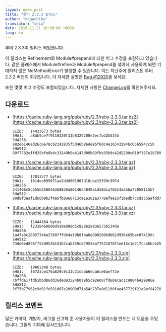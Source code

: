 ```yaml
---
layout: news_post
title: "루비 2.3.3 릴리스"
author: "nagachika"
translator: "shia"
date: 2016-11-21 10:30:00 +0000
lang: ko
---
```


루비 2.3.3이 릴리스 되었습니다.

이 릴리스는 Refinement와 Module#prepend에 대한 버그 수정을 포함하고 있습니다.
같은 클래스에서 Module#refine과 Module#prepend를 섞어서 사용하게 되면
기대하지 않은 NoMethodError가 발생할 수 있습니다.
이는 지난주에 릴리스된 루비 2.3.2 버전의 회귀입니다.
더 자세한 설명은 [Bug #12920](https://bugs.ruby-lang.org/issues/12920)을 보세요.

또한 몇몇 버그 수정도 포함되었습니다.
자세한 사항은
[ChangeLog](http://svn.ruby-lang.org/repos/ruby/tags/v2_3_3/ChangeLog)를
확인해주세요.

## 다운로드

* [https://cache.ruby-lang.org/pub/ruby/2.3/ruby-2.3.3.tar.bz2](https://cache.ruby-lang.org/pub/ruby/2.3/ruby-2.3.3.tar.bz2)

      SIZE:   14433673 bytes
      SHA1:   a8db9ce7f9110320f33b8325200e3ecfbd2b534b
      SHA256: 882e6146ed26c6e78c02342835f5d46b86de95f0dc4e16543294bc656594cc5b
      SHA512: 88f7782effd35bfe0b4c33140b5eb147d09b63fbb35b9c42d2200c010f387e2b70984ead1eca86569e8ec31f08b35289d440c0ca76b662dadb760f848e863d91

* [https://cache.ruby-lang.org/pub/ruby/2.3/ruby-2.3.3.tar.gz](https://cache.ruby-lang.org/pub/ruby/2.3/ruby-2.3.3.tar.gz)

      SIZE:   17813577 bytes
      SHA1:   1014ee699071aa2ddd501907d18cbe15399c997d
      SHA256: 241408c8c555b258846368830a06146e4849a1d58dcaf6b14a3b6a73058115b7
      SHA512: 80d9f3aaf1d60b9b2f4a6fb8866713ce1e201a3778ef9e16f1bedb7ccda35aefdd7babffbed1560263bd95ddcfe948f0c9967b5077a89db8b2e18cacc7323975

* [https://cache.ruby-lang.org/pub/ruby/2.3/ruby-2.3.3.tar.xz](https://cache.ruby-lang.org/pub/ruby/2.3/ruby-2.3.3.tar.xz)

      SIZE:   11444164 bytes
      SHA1:   f2318460606d410e80dd5c82862a93e5736534de
      SHA256: 1a4fa8c2885734ba37b97ffdb4a19b8fba0e8982606db02d936e65bac07419dc
      SHA512: 73dd6ed896ff52d953b153b2cab359c87953ea77521878f1ee16c1e217cc46bcb253100debe61ba631e6ffa0bc773e592d603a374508ed5189a311136ccd8d20

* [https://cache.ruby-lang.org/pub/ruby/2.3/ruby-2.3.3.zip](https://cache.ruby-lang.org/pub/ruby/2.3/ruby-2.3.3.zip)

      SIZE:   19862248 bytes
      SHA1:   f0723ce176a829c9c33c31cdab6eca6ce0aef73e
      SHA256: cbffda17fdb1bbd86dd36de093524b0a9b5c92e007fd60acac1c9804b429886e
      SHA512: 5f75b77962c9d01fe591d87e20900d71a54c737e0d1198fae437729f21a9af84278a91ee73e850b5f49361b3cbf48af7a0a3ed9920cce932b58fd8e2420d5b26

## 릴리스 코멘트

많은 커미터, 개발자, 버그를 신고해 준 사용자들이 이 릴리스를 만드는 데 도움을
주었습니다.
그들의 기여에 감사드립니다.
